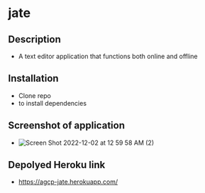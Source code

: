 # jate

## Description
* A text editor application that functions both online and offline

## Installation
* Clone repo
* to install dependencies

## Screenshot of application
* ![Screen Shot 2022-12-02 at 12 59 58 AM (2)](https://user-images.githubusercontent.com/106856333/205225598-70264aa9-f375-4fd1-a64b-be240b07c04d.png)

## Depolyed Heroku link
* https://agcp-jate.herokuapp.com/
